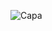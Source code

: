 ![Capa](https://github.com/Joao-VCorreia/saude-corporal/assets/155659371/f653e9af-35c9-4afc-b414-519ec6810929)
